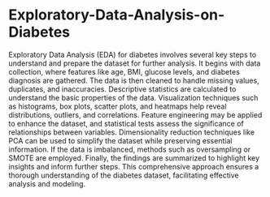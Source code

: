 # Exploratory-Data-Analysis-on-Diabetes

Exploratory Data Analysis (EDA) for diabetes involves several key steps to understand and prepare the dataset for further analysis. It begins with data collection, where features like age, BMI, glucose levels, and diabetes diagnosis are gathered. The data is then cleaned to handle missing values, duplicates, and inaccuracies. Descriptive statistics are calculated to understand the basic properties of the data. Visualization techniques such as histograms, box plots, scatter plots, and heatmaps help reveal distributions, outliers, and correlations. Feature engineering may be applied to enhance the dataset, and statistical tests assess the significance of relationships between variables. Dimensionality reduction techniques like PCA can be used to simplify the dataset while preserving essential information. If the data is imbalanced, methods such as oversampling or SMOTE are employed. Finally, the findings are summarized to highlight key insights and inform further steps. This comprehensive approach ensures a thorough understanding of the diabetes dataset, facilitating effective analysis and modeling.

